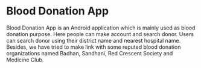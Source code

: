 # Blood Donation App
Blood Donation App is an Android application which is mainly used as blood donation purpose. Here people can make account and search donor. Users can search donor using their district name and nearest hospital name. Besides, we have tried to make link with some reputed blood donation organizations named Badhan, Sandhani, Red Crescent Society and Medicine Club.
